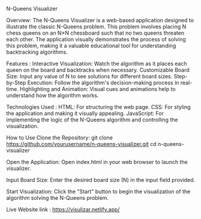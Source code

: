 N-Queens Visualizer

Overview:
The N-Queens Visualizer is a web-based application designed to illustrate the classic N-Queens problem. This problem involves placing N chess queens on an N×N chessboard such that no two queens threaten each other. The application visually demonstrates the process of solving this problem, making it a valuable educational tool for understanding backtracking algorithms.

Features :
Interactive Visualization: Watch the algorithm as it places each queen on the board and backtracks when necessary.
Customizable Board Size: Input any value of N to see solutions for different board sizes.
Step-by-Step Execution: Follow the algorithm's decision-making process in real-time.
Highlighting and Animation: Visual cues and animations help to understand how the algorithm works.


Technologies Used :
HTML: For structuring the web page.
CSS: For styling the application and making it visually appealing.
JavaScript: For implementing the logic of the N-Queens algorithm and controlling the visualization.

How to Use
Clone the Repository:
git clone https://github.com/yourusername/n-queens-visualizer.git
cd n-queens-visualizer

Open the Application:
Open index.html in your web browser to launch the visualizer.

Input Board Size:
Enter the desired board size (N) in the input field provided.

Start Visualization:
Click the "Start" button to begin the visualization of the algorithm solving the N-Queens problem.

Live Website link : https://visulizar.netlify.app/ 



